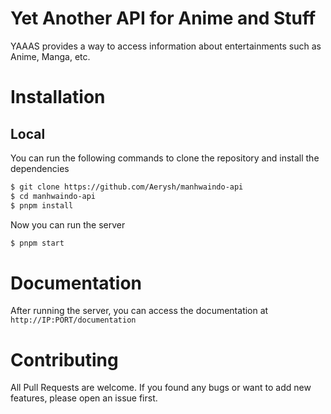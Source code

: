 # Yet Another API for Anime and Stuff

YAAAS provides a way to access information about entertainments such as Anime, Manga, etc.

# Installation

## Local

You can run the following commands to clone the repository and install the dependencies

```bash
$ git clone https://github.com/Aerysh/manhwaindo-api
$ cd manhwaindo-api
$ pnpm install
```

Now you can run the server

```bash
$ pnpm start
```

# Documentation

After running the server, you can access the documentation at `http://IP:PORT/documentation`

# Contributing

All Pull Requests are welcome. If you found any bugs or want to add new features, please open an issue first.
